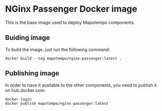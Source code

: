 NGinx Passenger Docker image
============================

This is the base image used to deploy Mapotempo components.

Buiding image
-------------

To build the image, just run the following command:

    docker build --tag mapotempo/nginx-passenger:latest .

Publishing image
----------------

In order to have it available to the other components, you need to publish it
on hub.docker.com:

    docker login
    docker publish mapotempo/nginx-passenger:latest
